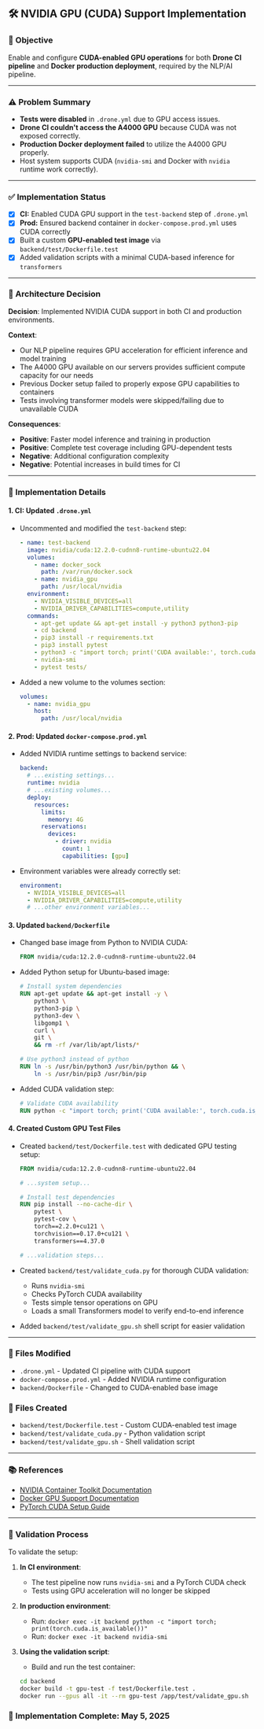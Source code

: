 ## 🛠️ NVIDIA GPU (CUDA) Support Implementation

### 🎯 Objective

Enable and configure **CUDA-enabled GPU operations** for both **Drone CI pipeline** and **Docker production deployment**, required by the NLP/AI pipeline.

---

### ⚠️ Problem Summary

- **Tests were disabled** in `.drone.yml` due to GPU access issues.
- **Drone CI couldn't access the A4000 GPU** because CUDA was not exposed correctly.
- **Production Docker deployment failed** to utilize the A4000 GPU properly.
- Host system supports CUDA (`nvidia-smi` and Docker with `nvidia` runtime work correctly).

---

### ✅ Implementation Status

- [x] **CI:** Enabled CUDA GPU support in the `test-backend` step of `.drone.yml`
- [x] **Prod:** Ensured backend container in `docker-compose.prod.yml` uses CUDA correctly
- [x] Built a custom **GPU-enabled test image** via `backend/test/Dockerfile.test`
- [x] Added validation scripts with a minimal CUDA-based inference for `transformers`

---

### 🧠 Architecture Decision

**Decision**: Implemented NVIDIA CUDA support in both CI and production environments.

**Context**:

- Our NLP pipeline requires GPU acceleration for efficient inference and model training
- The A4000 GPU available on our servers provides sufficient compute capacity for our needs
- Previous Docker setup failed to properly expose GPU capabilities to containers
- Tests involving transformer models were skipped/failing due to unavailable CUDA

**Consequences**:

- **Positive**: Faster model inference and training in production
- **Positive**: Complete test coverage including GPU-dependent tests
- **Negative**: Additional configuration complexity
- **Negative**: Potential increases in build times for CI

---

### 🔧 Implementation Details

#### 1. CI: Updated `.drone.yml`

- Uncommented and modified the `test-backend` step:

  ```yaml
  - name: test-backend
    image: nvidia/cuda:12.2.0-cudnn8-runtime-ubuntu22.04
    volumes:
      - name: docker_sock
        path: /var/run/docker.sock
      - name: nvidia_gpu
        path: /usr/local/nvidia
    environment:
      - NVIDIA_VISIBLE_DEVICES=all
      - NVIDIA_DRIVER_CAPABILITIES=compute,utility
    commands:
      - apt-get update && apt-get install -y python3 python3-pip
      - cd backend
      - pip3 install -r requirements.txt
      - pip3 install pytest
      - python3 -c "import torch; print('CUDA available:', torch.cuda.is_available()); print('Device count:', torch.cuda.device_count())"
      - nvidia-smi
      - pytest tests/
  ```

- Added a new volume to the volumes section:
  ```yaml
  volumes:
    - name: nvidia_gpu
      host:
        path: /usr/local/nvidia
  ```

#### 2. Prod: Updated `docker-compose.prod.yml`

- Added NVIDIA runtime settings to backend service:

  ```yaml
  backend:
    # ...existing settings...
    runtime: nvidia
    # ...existing volumes...
    deploy:
      resources:
        limits:
          memory: 4G
        reservations:
          devices:
            - driver: nvidia
              count: 1
              capabilities: [gpu]
  ```

- Environment variables were already correctly set:
  ```yaml
  environment:
    - NVIDIA_VISIBLE_DEVICES=all
    - NVIDIA_DRIVER_CAPABILITIES=compute,utility
    # ...other environment variables...
  ```

#### 3. Updated `backend/Dockerfile`

- Changed base image from Python to NVIDIA CUDA:

  ```dockerfile
  FROM nvidia/cuda:12.2.0-cudnn8-runtime-ubuntu22.04
  ```

- Added Python setup for Ubuntu-based image:

  ```dockerfile
  # Install system dependencies
  RUN apt-get update && apt-get install -y \
      python3 \
      python3-pip \
      python3-dev \
      libgomp1 \
      curl \
      git \
      && rm -rf /var/lib/apt/lists/*

  # Use python3 instead of python
  RUN ln -s /usr/bin/python3 /usr/bin/python && \
      ln -s /usr/bin/pip3 /usr/bin/pip
  ```

- Added CUDA validation step:
  ```dockerfile
  # Validate CUDA availability
  RUN python -c "import torch; print('CUDA available:', torch.cuda.is_available()); print('Device count:', torch.cuda.device_count())"
  ```

#### 4. Created Custom GPU Test Files

- Created `backend/test/Dockerfile.test` with dedicated GPU testing setup:

  ```dockerfile
  FROM nvidia/cuda:12.2.0-cudnn8-runtime-ubuntu22.04

  # ...system setup...

  # Install test dependencies
  RUN pip install --no-cache-dir \
      pytest \
      pytest-cov \
      torch==2.2.0+cu121 \
      torchvision==0.17.0+cu121 \
      transformers==4.37.0

  # ...validation steps...
  ```

- Created `backend/test/validate_cuda.py` for thorough CUDA validation:

  - Runs `nvidia-smi`
  - Checks PyTorch CUDA availability
  - Tests simple tensor operations on GPU
  - Loads a small Transformers model to verify end-to-end inference

- Added `backend/test/validate_gpu.sh` shell script for easier validation

---

### 📂 Files Modified

- `.drone.yml` - Updated CI pipeline with CUDA support
- `docker-compose.prod.yml` - Added NVIDIA runtime configuration
- `backend/Dockerfile` - Changed to CUDA-enabled base image

### 📂 Files Created

- `backend/test/Dockerfile.test` - Custom CUDA-enabled test image
- `backend/test/validate_cuda.py` - Python validation script
- `backend/test/validate_gpu.sh` - Shell validation script

---

### 📚 References

- [NVIDIA Container Toolkit Documentation](https://docs.nvidia.com/datacenter/cloud-native/container-toolkit/overview.html)
- [Docker GPU Support Documentation](https://docs.docker.com/config/containers/resource_constraints/#gpu)
- [PyTorch CUDA Setup Guide](https://pytorch.org/get-started/locally/)

---

### 📌 Validation Process

To validate the setup:

1. **In CI environment**:

   - The test pipeline now runs `nvidia-smi` and a PyTorch CUDA check
   - Tests using GPU acceleration will no longer be skipped

2. **In production environment**:

   - Run: `docker exec -it backend python -c "import torch; print(torch.cuda.is_available())"`
   - Run: `docker exec -it backend nvidia-smi`

3. **Using the validation script**:
   - Build and run the test container:
   ```bash
   cd backend
   docker build -t gpu-test -f test/Dockerfile.test .
   docker run --gpus all -it --rm gpu-test /app/test/validate_gpu.sh
   ```

### 🚀 Implementation Complete: May 5, 2025
